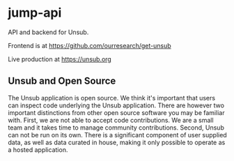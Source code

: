 # jump-api

API and backend for Unsub.  

Frontend is at https://github.com/ourresearch/get-unsub

Live production at https://unsub.org


## Unsub and Open Source

The Unsub application is open source. We think it's important that users can inspect code underlying the Unsub application. There are however two important distinctions from other open source software you may be familiar with. First, we are not able to accept code contributions. We are a small team and it takes time to manage community contributions. Second, Unsub can not be run on its own. There is a significant component of user supplied data, as well as data curated in house, making it only possible to operate as a hosted application. 
